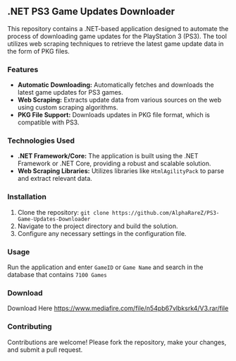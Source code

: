 ## .NET PS3 Game Updates Downloader

This repository contains a .NET-based application designed to automate the process of downloading game updates for the PlayStation 3 (PS3). The tool utilizes web scraping techniques to retrieve the latest game update data in the form of PKG files.

### Features

- **Automatic Downloading:** Automatically fetches and downloads the latest game updates for PS3 games.
- **Web Scraping:** Extracts update data from various sources on the web using custom scraping algorithms.
- **PKG File Support:** Downloads updates in PKG file format, which is compatible with PS3.

### Technologies Used

- **.NET Framework/Core:** The application is built using the .NET Framework or .NET Core, providing a robust and scalable solution.
- **Web Scraping Libraries:** Utilizes libraries like `HtmlAgilityPack` to parse and extract relevant data.

### Installation

1. Clone the repository: `git clone https://github.com/AlphaRareZ/PS3-Game-Updates-Downloader`
2. Navigate to the project directory and build the solution.
3. Configure any necessary settings in the configuration file.

### Usage

Run the application and enter `GameID` or `Game Name` and search in the database that contains `7100 Games`

### Download

Download Here https://www.mediafire.com/file/n54pb67vlbksrk4/V3.rar/file

### Contributing

Contributions are welcome! Please fork the repository, make your changes, and submit a pull request.
